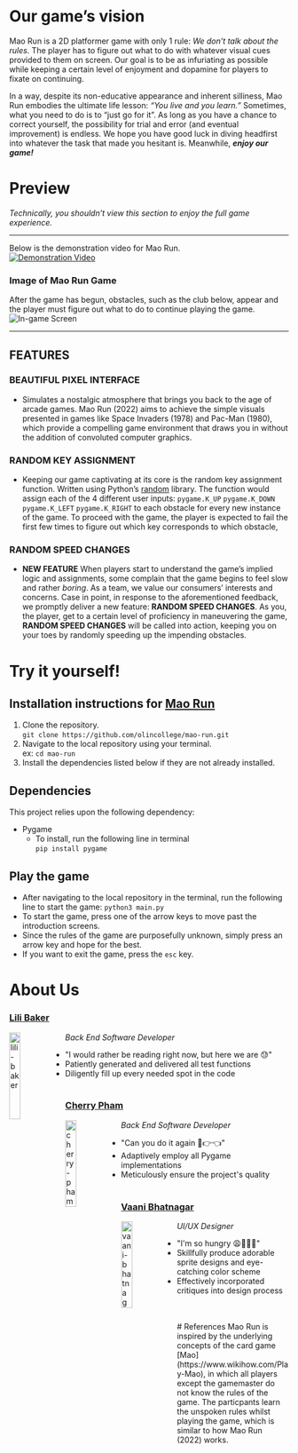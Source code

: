 # Our game’s vision

Mao Run is a 2D platformer game with only 1 rule: _We don’t talk about the rules._ The player has to figure out what to do with whatever visual cues provided to them on screen. Our goal is to be as infuriating as possible while keeping a certain level of enjoyment and dopamine for players to fixate on continuing.

In a way, despite its non-educative appearance and inherent silliness, Mao Run embodies the ultimate life lesson: _“You live and you learn.”_ Sometimes, what you need to do is to “just 
go for it”. As long as you have a chance to correct yourself, the possibility for trial and error (and eventual improvement) is endless. We hope you have good luck in diving headfirst into whatever the task that made you hesitant is. Meanwhile, ***enjoy our game!***

# Preview
_Technically, you shouldn’t view this section to enjoy the full game experience._
- - - 
Below is the demonstration video for Mao Run. <br>
[![Demonstration Video](https://i.ibb.co/CHDvSPq/mao-run-start-screen.png)](https://youtu.be/HAZj4FIPxYA "Mao Run")
### Image of Mao Run Game
After the game has begun, obstacles, such as the club below, appear and the player must figure out what to do to continue playing the game.
![In-game Screen](https://i.ibb.co/kgF1TvS/mao-run-image.jpg)
- - - 
## FEATURES
### BEAUTIFUL PIXEL INTERFACE
* Simulates a nostalgic atmosphere that brings you back to the age of arcade games. Mao Run (2022) aims to achieve the simple visuals presented in games like Space Invaders (1978) and Pac-Man (1980), which provide a compelling game environment that draws you in without the addition of convoluted computer graphics.

### RANDOM KEY ASSIGNMENT
* Keeping our game captivating at its core is the random key assignment function. Written using Python’s [random](https://docs.python.org/3/library/random.html) library. The function would assign each of the 4 different user inputs: `pygame.K_UP` `pygame.K_DOWN` `pygame.K_LEFT` `pygame.K_RIGHT` to each obstacle for every new instance of the game. To proceed with the game, the player is expected to fail the first few times to figure out which key corresponds to which obstacle,

### RANDOM SPEED CHANGES
* **NEW FEATURE** When players start to understand the game’s implied logic and assignments, some complain that the game begins to feel slow and rather _boring_. As a team, we value our consumers’ interests and concerns. Case in point, in response to the aforementioned feedback, we promptly deliver a new feature: **RANDOM SPEED CHANGES**.
As you, the player, get to a certain level of proficiency in maneuvering the game, **RANDOM SPEED CHANGES** will be called into action, keeping you on your toes by randomly speeding up the impending obstacles.

# Try it yourself!

## Installation instructions for [Mao Run](https://github.com/olincollege/mao-run)
1. Clone the repository.<br>
    `git clone https://github.com/olincollege/mao-run.git`
2. Navigate to the local repository using your terminal.<br>
    ex: `cd mao-run`
3. Install the dependencies listed below if they are not already installed.

## Dependencies
This project relies upon the following dependency:
* Pygame
    * To install, run the following line in terminal <br>`pip install pygame`

## Play the game 
* After navigating to the local repository in the terminal, run the following line to start the game:
`python3 main.py`
* To start the game, press one of the arrow keys to move past the introduction screens.
* Since the rules of the game are purposefully unknown, simply press an arrow key and hope for the best.
* If you want to exit the game, press the `esc` key.

# About Us
### [Lili Baker](https://github.com/lilibaker)
*Back End Software Developer*
<img src="https://i.ibb.co/NYgGQ34/lili-baker.png" alt="lili-baker" width="20%" height="20%" border-right="20%" style="float:left">
* "I would rather be reading right now, but here we are 😓"
* Patiently generated and delivered all test functions
* Diligently fill up every needed spot in the code
<br><br>
### [Cherry Pham](https://github.com/cherryyypham)
*Back End Software Developer*
<img src="https://i.ibb.co/1Lb2fpz/cherry-pham.png" alt="cherry-pham" width="20%" height="20%" border-right="20%" style="float:left">
* "Can you do it again 🥺👉👈"
* Adaptively employ all Pygame implementations
* Meticulously ensure the project's quality
<br><br>
### [Vaani Bhatnagar](https://github.com/vaanibhatnagar)
*UI/UX Designer*
<img src="https://i.ibb.co/zRdXtLX/vaani-bhatnagar.png" alt="vaani-bhatnagar" width="20%" height="20%" border-right="20%" style="float:left">
* "I'm so hungry 😩🍗🍞🧀"
* Skillfully produce adorable sprite designs and eye-catching color scheme
* Effectively incorporated critiques into design process
<br><br>
<br>
# References
Mao Run is inspired by the underlying concepts of the card game [Mao](https://www.wikihow.com/Play-Mao), in which all players except the gamemaster do not know the rules of the game. The particpants learn the unspoken rules whilst playing the game, which is similar to how Mao Run (2022) works.